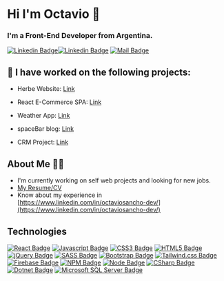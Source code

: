 # Hi I'm Octavio 👋

### I'm a Front-End Developer from Argentina.

[![Linkedin Badge](https://img.shields.io/badge/-Octavio-0e76a8?style=flat&labelColor=0e76a8&logo=linkedin&logoColor=white)](https://www.linkedin.com/in/octaviosancho-dev/)[![Linkedin Badge](https://img.shields.io/badge/-Octavio-0e76a8?style=flat&labelColor=0e76a8&logo=linkedin&logoColor=white)](https://www.linkedin.com/in/octaviosancho-dev/) [![Mail Badge](https://img.shields.io/badge/-octaviosanchodev-c0392b?style=flat&labelColor=c0392b&logo=gmail&logoColor=white)](mailto:octaviosanchodev@gmail.com)

## 🔭 I have worked on the following projects: 

- Herbe Website: [Link](https://herbe.com.ar/)

- React E-Commerce SPA: [Link](https://coffee-ecommerce-osdev.netlify.app/)

- Weather App: [Link](https://octaviosancho-dev.github.io/weather-app/index.html)

- spaceBar blog: [Link](https://spacebar-blog.netlify.app/)

- CRM Project: [Link](https://octaviosancho-dev.github.io/customer-database/)

## About Me 🙋‍♂️
- I'm currently working on self web projects and looking for new jobs.
- [My Resume/CV](https://drive.google.com/file/d/1vuzu-KvwytBEqQARhJV592ETWhoAljQv/view?usp=sharing)
- Know about my experience in [https://www.linkedin.com/in/octaviosancho-dev/](https://www.linkedin.com/in/octaviosancho-dev/)

## Technologies

<!-- TODO: Make technologies links takes you to repositories -->

[![React Badge](https://img.shields.io/badge/-React-61DBFB?style=flat&labelColor=131313&logo=react&logoColor=61DBFB)](https://github.com/octaviosancho-dev/coffee-shop-Sancho) [![Javascript Badge](https://img.shields.io/badge/-Javascript-F0DB4F?style=flat&labelColor=131313&logo=javascript&logoColor=F0DB4F)](https://octaviosancho-dev.github.io/weather-app/index.html) [![CSS3 Badge](https://img.shields.io/badge/-CSS3-379BEE?style=flat&labelColor=131313&logo=css3&logoColor=379BEE)](https://osancho.000webhostapp.com/index.html) [![HTML5 Badge](https://img.shields.io/badge/-HTML5-ED7C28?style=flat&labelColor=131313&logo=html5&logoColor=ED7C28)](#) [![jQuery Badge](https://img.shields.io/badge/-jQuery-83C2E4?style=flat&labelColor=131313&logo=jquery&logoColor=83C2E4)](#) [![SASS Badge](https://img.shields.io/badge/-SASS-F18AC8?style=flat&labelColor=131313&logo=sass&logoColor=F18AC8)](https://herbe.com.ar/) [![Bootstrap Badge](https://img.shields.io/badge/-Bootstrap-803EF2?style=flat&labelColor=131313&logo=bootstrap&logoColor=803EF2)](#) [![Tailwind.css Badge](https://img.shields.io/badge/-Tailwind.css-06B6D4?style=flat&labelColor=131313&logo=tailwindcss&logoColor=06B6D4)](https://tailwindcss.com/) [![Firebase Badge](https://img.shields.io/badge/-Firebase-FFBA1C?style=flat&labelColor=131313&logo=firebase&logoColor=FFBA1C)](#) [![NPM Badge](https://img.shields.io/badge/-NPM-ff2222?style=flat&labelColor=131313&logo=npm&logoColor=ff5555)](#) [![Node Badge](https://img.shields.io/badge/-Node-68CA40?style=flat&labelColor=131313&logo=nodedotjs&logoColor=68CA40)](#) [![CSharp Badge](https://img.shields.io/badge/-CSharp-7F5AB6?style=flat&labelColor=131313&logo=csharp&logoColor=7F5AB6)](#) [![Dotnet Badge](https://img.shields.io/badge/-.NET-512BD4?style=flat&labelColor=131313&logo=dotnet&logoColor=512BD4)](#) [![Microsoft SQL Server Badge](https://img.shields.io/badge/-Microsoft-SQL-Server-CC2927?style=flat&labelColor=131313&logo=mssqlserver&logoColor=CC2927)](#) 
